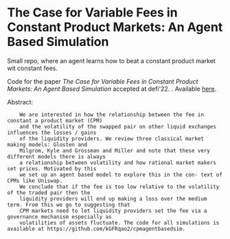 # The Case for Variable Fees in Constant Product Markets: An Agent Based Simulation

Small repo, where an agent learns how to beat a constant product market wit constant fees. 

Code for the paper _The Case for Variable Fees in Constant Product Markets: An Agent Based Simulation_ accepted at defi'22. . Available [here](ttps://papers.ssrn.com/sol3/papers.cfm?abstract_id=4065088). 

Abstract:

        We are interested in how the relationship between the fee in constant a product market (CPM) 
        and the volatility of the swapped pair on other liquid exchanges influences the losses / gains 
        of the liquidity providers. We review three classical market making models: Glosten and
        Milgrom, Kyle and Grossman and Miller and note that these very different models there is always 
        a relationship between volatility and how rational market makers set prices. Motivated by this 
        we set up an agent based model to explore this in the con- text of CPMs like Uniswap. 
        We conclude that if the fee is too low relative to the volatility of the traded pair then the 
        liquidity providers will end up making a loss over the medium term. From this we go to suggesting that 
        CPM markets need to let liquidity providers set the fee via a governance mechanism especially as 
        volatilities of assets fluctuate. The code for all simulations is available at https://github.com/kGFRqao2/cpmagentbasedsim.

